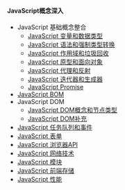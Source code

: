 #### JavaScript概念深入

+ JavaScript 基础概念整合
  + [JavaScript 变量和数据类型](./Notes/JavaScript%20变量和数据类型.md)
  + [JavaScript 语法和强制类型转换](./Notes/JavaScript%20语法和强制类型转换.md)
  + [JavaScript 作用域和垃圾回收](./Notes/JavaScript%20作用域和垃圾回收.md)
  + [JavaScript 原型和面向对象](./Notes/JavaScript%20原型和面向对象.md)
  + [JavaScript 代理和反射](./Notes/JavaScript%20代理和反射.md)
  + [JavaScript 迭代器和生成器](./Notes/JavaScript%20迭代器和生成器.md)
  + [JavaScript Promise](./Notes/JavaScript%20Promise.md)
+ [JavaScript BOM](./Notes/JavaScript%20BOM.md)
+ JavaScript DOM
  + [JavaScript DOM概念和节点类型](./Notes/JavaScript%20DOM概念和基本类型.md)
  + [JavaScript DOM补充](./Notes/JavaScript%20DOM补充.md)
+ [JavaScript 任务队列和事件](./Notes/JavaScript%20任务队列和事件.md)
+ [JavaScript 表单]()
+ [JavaScript 浏览器API]()
+ [JavaScript 网络技术]()
+ [JavaScript 模块]()
+ [JavaScript 前端存储]()
+ [JavaScript 性能]()
